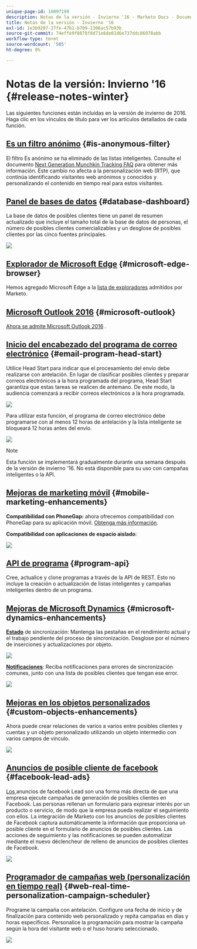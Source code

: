 ```yaml
---
unique-page-id: 10097199
description: Notas de la versión - Invierno '16 - Marketo Docs - Documentación del producto
title: Notas de la versión - Invierno '16
exl-id: 1e3b9207-27fe-47b1-b709-1306ac57b93b
source-git-commit: 74effe9f8078f8d71e6de01d6e737ddc86978abb
workflow-type: tm+mt
source-wordcount: '505'
ht-degree: 0%

---
```


# Notas de la versión: Invierno &#39;16 {#release-notes-winter}

Las siguientes funciones están incluidas en la versión de invierno de 2016. Haga clic en los vínculos de título para ver los artículos detallados de cada función.

## [Es un filtro anónimo](/help/marketo/product-docs/administration/additional-integrations/add-munchkin-tracking-code-to-your-website/next-generation-munchkin-tracking-faq.md) {#is-anonymous-filter}

El filtro Es anónimo se ha eliminado de las listas inteligentes. Consulte el documento [Next Generation Munchkin Tracking FAQ](/help/marketo/product-docs/administration/additional-integrations/add-munchkin-tracking-code-to-your-website/next-generation-munchkin-tracking-faq.md) para obtener más información. Este cambio no afecta a la personalización web (RTP), que continúa identificando visitantes web anónimos y conocidos y personalizando el contenido en tiempo real para estos visitantes.

## [Panel de bases de datos](/help/marketo/product-docs/core-marketo-concepts/smart-lists-and-static-lists/managing-people-in-smart-lists/database-dashboard.md) {#database-dashboard}

La base de datos de posibles clientes tiene un panel de resumen actualizado que incluye el tamaño total de la base de datos de personas, el número de posibles clientes comercializables y un desglose de posibles clientes por las cinco fuentes principales.

![](assets/image2016-1-12-16-3a18-3a7.png)

## [Explorador de Microsoft Edge](/help/marketo/product-docs/administration/setup-administration/supported-browsers.md) {#microsoft-edge-browser}

Hemos agregado Microsoft Edge a la [lista de exploradores](https://docs.marketo.com/display/public/DOCS/Supported+Browsers) admitidos por Marketo.

## [Microsoft Outlook 2016](/help/marketo/product-docs/marketo-sales-insight/msi-outlook-plugin/install-the-marketo-email-add-in-for-outlook-with-a-registration-code.md) {#microsoft-outlook}

[Ahora se admite Microsoft Outlook 2016](/help/marketo/product-docs/marketo-sales-insight/msi-outlook-plugin/install-the-marketo-email-add-in-for-outlook-with-a-registration-code.md) .

## [Inicio del encabezado del programa de correo electrónico](/help/marketo/product-docs/email-marketing/email-programs/email-program-actions/head-start-for-email-programs.md) {#email-program-head-start}

Utilice Head Start para indicar que el procesamiento del envío debe realizarse con antelación. En lugar de clasificar posibles clientes y preparar correos electrónicos a la hora programada del programa, Head Start garantiza que estas tareas se realicen de antemano. De este modo, la audiencia comenzará a recibir correos electrónicos a la hora programada.

![](assets/image2016-1-11-15-3a38-3a3.png)

Para utilizar esta función, el programa de correo electrónico debe programarse con al menos 12 horas de antelación y la lista inteligente se bloqueará 12 horas antes del envío.

![](assets/image2016-1-11-15-3a35-3a55.png)

>[!NOTE]
>
>Esta función se implementará gradualmente durante una semana después de la versión de invierno &#39;16. No está disponible para su uso con campañas inteligentes o la API.

## [Mejoras de marketing móvil](/help/marketo/product-docs/mobile-marketing/admin/add-a-mobile-app.md) {#mobile-marketing-enhancements}

**Compatibilidad con PhoneGap:** ahora ofrecemos compatibilidad con PhoneGap para su aplicación móvil. [Obtenga más información](https://developers.marketo.com/documentation/mobile/phonegap-plugin/).

**Compatibilidad con aplicaciones de espacio aislado**:

![](assets/image2016-1-12-10-3a47-3a13.png)

## [API de programa](https://developers.marketo.com/documentation/programs/) {#program-api}

Cree, actualice y clone programas a través de la API de REST. Esto no incluye la creación o actualización de listas inteligentes y campañas inteligentes dentro de un programa.

## [Mejoras de Microsoft Dynamics](/help/marketo/product-docs/crm-sync/microsoft-dynamics-sync/microsoft-dynamics-sync-details/sync-status.md) {#microsoft-dynamics-enhancements}

**[Estado](/help/marketo/product-docs/crm-sync/microsoft-dynamics-sync/microsoft-dynamics-sync-details/sync-status.md)** de sincronización: Mantenga las pestañas en el rendimiento actual y el trabajo pendiente del proceso de sincronización. Desglose por el número de inserciones y actualizaciones por objeto.

![](assets/pending-backog-cropped.png)

**[Notificaciones](/help/marketo/product-docs/core-marketo-concepts/miscellaneous/understanding-notifications/notification-types.md)**: Reciba notificaciones para errores de sincronización comunes, junto con una lista de posibles clientes que tengan ese error.

![](assets/image2016-1-12-8-3a13-3a9.png)

## [Mejoras en los objetos personalizados](/help/marketo/product-docs/administration/marketo-custom-objects/create-marketo-custom-objects.md) {#custom-objects-enhancements}

Ahora puede crear relaciones de varios a varios entre posibles clientes y cuentas y un objeto personalizado utilizando un objeto intermedio con varios campos de vínculo.

![](assets/image2016-1-11-12-3a59-3a59.png)

## [Anuncios de posible cliente de facebook](/help/marketo/product-docs/demand-generation/facebook/set-up-facebook-lead-ads.md) {#facebook-lead-ads}

[Los ](https://www.facebook.com/business/a/lead-ads) anuncios de facebook Lead son una forma más directa de que una empresa ejecute campañas de generación de posibles clientes en Facebook. Las personas rellenan un formulario para expresar interés por un producto o servicio, de modo que la empresa pueda realizar el seguimiento con ellos. La integración de Marketo con los anuncios de posibles clientes de Facebook captura automáticamente la información que proporciona un posible cliente en el formulario de anuncios de posibles clientes. Las acciones de seguimiento y las notificaciones se pueden automatizar mediante el nuevo déclencheur de relleno de anuncios de posibles clientes de Facebook.

![](assets/image2016-1-11-10-3a20-3a39.png)

## [Programador de campañas web (personalización en tiempo real)](/help/marketo/product-docs/web-personalization/working-with-web-campaigns/schedule-a-web-campaign.md) {#web-real-time-personalization-campaign-scheduler}

Programe la campaña con antelación. Configure una fecha de inicio y de finalización para contenido web personalizado y repita campañas en días y horas específicos. Personalice la programación para mostrar la campaña según la hora del visitante web o el huso horario seleccionado.

![](assets/image2016-1-14-8-3a36-3a36.png)
